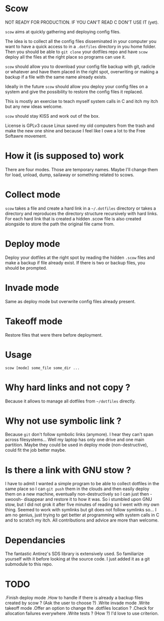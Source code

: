Scow
====

NOT READY FOR PRODUCTION. IF YOU CAN'T READ C DON'T USE IT (yet).

`scow` aims at quickly gathering and deploying config files.

 The idea is to collect all the config files disseminated in your computer you want to have a quick access to in a `.dotfiles` directory in you home folder.
 Then you should be able to `git clone` your dotfiles repo and have `scow` deploy all the files at the right place so programs can use it. 

 `scow` should allow you to download your config file backup with git, radicle or whatever and have them placed in the right spot, overwriting or making 
 a backup if a file with the same name already exists.

 Ideally in the future `scow` should allow you deploy your config files on a system and give the possibility to restore the config files it replaced.

 This is mostly an exercise to teach myself system calls in C and itch my itch but any new ideas welcome.

 `scow` should stay KISS and work out of the box.

 License is GPLv3 cause Linux saved my old computers from the trash and make the new one shine and because I feel like I owe a lot to the Free Softawre movement.
 
 How it (is supposed to) work
 ============================

 There are four modes.
 Those are temporary names. Maybe I'll change them for load, unload, dump, sailaway or something related to scows.

 Collect mode
 ============
`scow` takes a file and create a hard link in a `~/.dotfiles` directory or takes a directory and reproduces the directory structure recursively with hard links. 
 For each hard link that is created a hidden .scow file is also created alongside to store the path the original file came from.

 Deploy mode
 ===========
 Deploy your dotfiles at the right spot by reading the hidden `.scow` files and make a backup if file already exist. If there is two or backup files, you should be
 prompted.

 Invade mode
 ===========
 Same as deploy mode but overwrite config files already present.

 Takeoff mode
 ============
 Restore files that were there before deployment.

 Usage
 ====
 ```
 scow [mode] some_file some_dir ...
 ```

 Why hard links and not copy ?
 =============================

 Because it allows to manage all dotfiles from `~/dotfiles` directly.

 Why not use symbolic link ?
 ===========================

 Because `git` don't follow symbolic links (anymore).
 I hear they can't span across filesystems... Well my laptop has only one drive and one main partition.
 Maybe they could be used in deploy mode (non-destructive), could fit the job better maybe.

 Is there a link with GNU stow ?
 ===============================

 I have to admit I wanted a simple program to be able to collect dotfiles in the same place so I can `git push` them in the clouds and then easily deploy
 them on a new machine, eventually non-destructively so I can just then -swoosh- disappear and restore it to how it was. 
 So i stumbled upon GNU stow, but I did not grok it after five minutes of reading so I went with my own thing. Seemed to work with symlinks but git does not
 follow symlinks so... I am no genius, just trying to get better at programming with system calls in C and to scratch my itch. 
 All contributions and advice are more than welcome.

 Dependancies
 ============
 The fantastic Antirez's SDS library is extensively used. So familiarize yourself with it before looking at the source code.
 I just added it as a git submodule to this repo.

TODO
====
.Finish deploy mode
.How to handle if there is already a backup files created by scow ? (Ask the user to choose ?)
.Write invade mode
.Write takeoff mode
.Offer an option to change the .dotfiles location ?
.Check for allocation failures everywhere
.Write tests ? (How ?) I'd love to use criterion.

